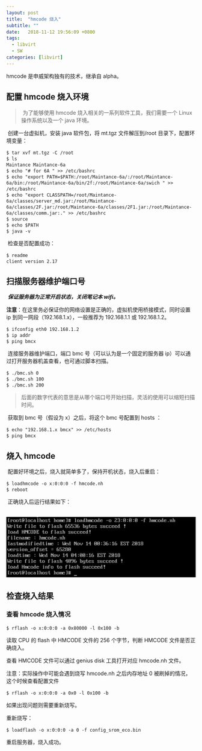 ```yaml
---
layout: post
title:  "hmcode 烧入"
subtitle: ""
date:   2018-11-12 19:56:09 +0800
tags:
  - libvirt
  - SW
categories: [libvirt]
---
```


 hmcode 是申威架构独有的技术，继承自 alpha。

 <!-- more -->

## 配置 hmcode 烧入环境

> ​	为了能够使用 hmcode 烧入相关的一系列软件工具，我们需要一个 Linux 操作系统以及一个 java 环境。

​	创建一台虚拟机，安装 java 软件包，将 mt.tgz 文件解压到/root 目录下，配置环境变量：

``` shell
$ tar xvf mt.tgz -C /root
$ ls
Maintance Maintance-6a
$ echo "# for 6A " >> /etc/bashrc
$ echo "export PATH=$PATH:/root/Maintance-6a/:/root/Maintance-6a/bin:/root/Maintance-6a/bin/2f:/root/Maintance-6a/swich " >> /etc/bashrc
$ echo "export CLASSPATH=/root/Maintance-6a/classes/server_md.jar:/root/Maintance-6a/classes/2F.jar:/root/Maintance-6a/classes/2F1.jar:/root/Maintance-6a/classes/comm.jar:." >> /etc/bashrc
$ source
$ echo $PATH
$ java -v
```

​	检查是否配置成功：

``` shell
$ readme
client version 2.17
```

## 扫描服务器维护端口号

​	***保证服务器为正常开启状态，关闭笔记本 wifi。***

​	**注意**：在这里务必保证你的网络设置是正确的，虚拟机使用桥接模式，同时设置 ip 到同一网段（192.168.1.x），一般推荐为 192.168.1.1 或 192.168.1.2。

``` shell
$ ifconfig eth0 192.168.1.2
$ ip addr
$ ping bmcx
```

​	连接服务器维护端口，端口 bmc 号（可以认为是一个固定的服务器 ip）可以通过打开服务器机盖查看，也可通过脚本扫描。

``` shell
$ ./bmc.sh 0
$ ./bmc.sh 100
$ ./bmc.sh 200
```

> 后面的数字代表的意思是从哪个端口号开始扫描，灵活的使用可以缩短扫描时间。

​	获取到 bmc 号（假设为 x）之后，将这个 bmc 号配置到 hosts ：

``` shell
$ echo "192.168.1.x bmcx" >> /etc/hosts
$ ping bmcx
```

## 烧入 hmcode

​	配置好环境之后，烧入就简单多了，保持开机状态，烧入后重启：

``` shell
$ loadhmcode -o x:0:0:0 -f hmcode.nh
$ reboot
```

​	正确烧入后运行结果如下：

​             ![hmcode 烧入结果](/pictures/hmcode-1.png) 

## 检查烧入结果

###  查看 hmcode 烧入情况

```shell
$ rflash -o x:0:0:0 -a 0x80000 -l 0x100 -b
```

读取 CPU 的 flash 中 HMCODE 文件的 256 个字节，判断 HMCODE 文件是否正确烧入。

查看 HMCODE 文件可以通过 genius disk 工具打开对应 hmcode.nh 文件。



注意：实际操作中可能会遇到烧写 hmcode.nh 之后内存地址 0 被刷掉的情况，这个时候查看配置文件

```shell
$ rflash -o x:0:0:0 -a 0x0 -l 0x100 -b
```

如果出现问题则需要重新烧写。

重新烧写：

```shell
$ loadflash -o x:0:0:0 -a 0 -f config_srom_eco.bin
```

重启服务器，烧入成功。





